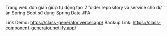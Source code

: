 Trang web đơn giản giúp tự động tạo 2 folder repository và service cho dự án Spring Boot sử dụng Spring Data JPA

Link Demo: https://class-generator.vercel.app/
Backup Link: https://class-component-generator.netlify.app/

